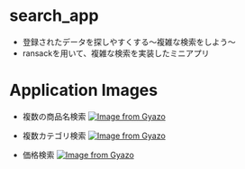 # search_app
* 登録されたデータを探しやすくする〜複雑な検索をしよう〜
* ransackを用いて、複雑な検索を実装したミニアプリ


# Application Images
* 複数の商品名検索
[![Image from Gyazo](https://i.gyazo.com/18ba40c43a760323c10aa639dd3b6897.gif)](https://gyazo.com/18ba40c43a760323c10aa639dd3b6897)

* 複数カテゴリ検索
[![Image from Gyazo](https://i.gyazo.com/e00eefca460892ee3305e6593ae340d1.gif)](https://gyazo.com/e00eefca460892ee3305e6593ae340d1)

* 価格検索
[![Image from Gyazo](https://i.gyazo.com/48774e8dd4d4ec69bef8c8cffb8546c2.gif)](https://gyazo.com/48774e8dd4d4ec69bef8c8cffb8546c2)